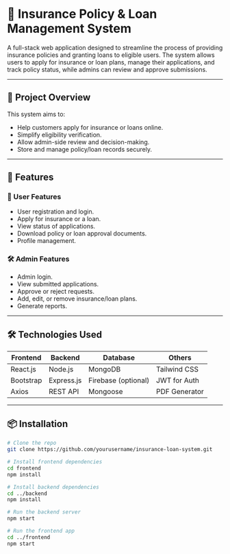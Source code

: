 # 💼 Insurance Policy & Loan Management System

A full-stack web application designed to streamline the process of providing insurance policies and granting loans to eligible users. The system allows users to apply for insurance or loan plans, manage their applications, and track policy status, while admins can review and approve submissions.

---

## 🚀 Project Overview

This system aims to:
- Help customers apply for insurance or loans online.
- Simplify eligibility verification.
- Allow admin-side review and decision-making.
- Store and manage policy/loan records securely.

---

## 🧩 Features

### 👤 User Features
- User registration and login.
- Apply for insurance or a loan.
- View status of applications.
- Download policy or loan approval documents.
- Profile management.

### 🛠️ Admin Features
- Admin login.
- View submitted applications.
- Approve or reject requests.
- Add, edit, or remove insurance/loan plans.
- Generate reports.

---

## 🛠️ Technologies Used

| Frontend      | Backend       | Database     | Others              |
|---------------|---------------|--------------|---------------------|
| React.js      | Node.js       | MongoDB      | Tailwind CSS        |
| Bootstrap     | Express.js    | Firebase (optional) | JWT for Auth |
| Axios         | REST API      | Mongoose     | PDF Generator       |

---

## 📦 Installation

```bash
# Clone the repo
git clone https://github.com/yourusername/insurance-loan-system.git

# Install frontend dependencies
cd frontend
npm install

# Install backend dependencies
cd ../backend
npm install

# Run the backend server
npm start

# Run the frontend app
cd ../frontend
npm start
